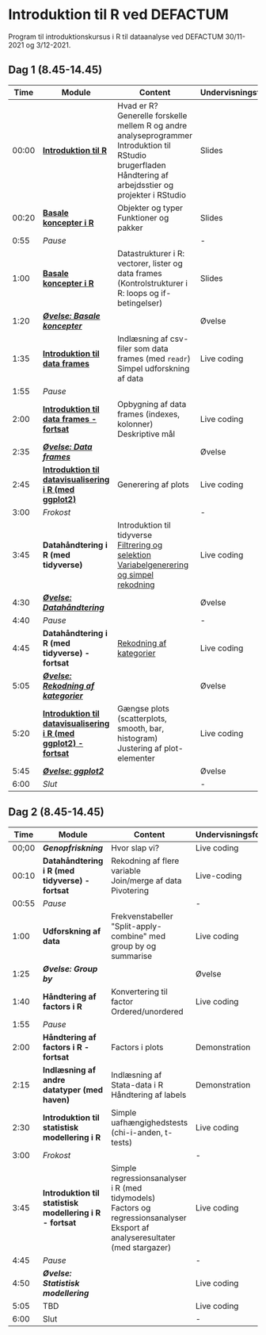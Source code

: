 # Introduktion til R ved DEFACTUM



Program til introduktionskursus i R til dataanalyse ved DEFACTUM 30/11-2021 og 3/12-2021.



## Dag 1 (8.45-14.45)


| Time  | Module                                                       | Content                                                      | Undervisningsformat |
| ----- | ------------------------------------------------------------ | ------------------------------------------------------------ | ------------------- |
| 00:00 | **[Introduktion til R](https://quasidemic.github.io/teachR/teachR-what-is-R.slides.html)** | Hvad er R? <br />Generelle forskelle mellem R og andre analyseprogrammer <br />Introduktion til RStudio brugerfladen <br />Håndtering af arbejdsstier og projekter i RStudio | Slides              |
| 00:20 | **[Basale koncepter i R](https://quasidemic.github.io/teachR/teachR_basic-concepts.slides.html)** | Objekter og typer <br />Funktioner og pakker                 | Slides              |
| 0:55  | *Pause*                                                      |                                                              | -                   |
| 1:00  | **[Basale koncepter i R](https://quasidemic.github.io/teachR/teachR_basic-concepts.slides.html)** | Datastrukturer i R: vectorer, lister og data frames <br />(Kontrolstrukturer i R: loops og if-betingelser) | Slides              |
| 1:20  | ***[Øvelse: Basale koncepter](https://quasidemic.github.io/teachR/teachR_exercises.slides.html#/1)*** |                                                              | Øvelse              |
| 1:35  | **[Introduktion til data frames](https://github.com/quasidemic/teachR/blob/master/notebooks/teachR_data-frames.ipynb)** | Indlæsning af csv-filer som data frames (med `readr`)<br />Simpel udforskning af data | Live coding         |
| 1:55  | *Pause*                                                      |                                                              |                     |
| 2:00  | **[Introduktion til data frames - fortsat](https://github.com/quasidemic/teachR/blob/master/notebooks/teachR_data-frames.ipynb)** | Opbygning af data frames (indexes, kolonner)<br />Deskriptive mål | Live coding         |
| 2:35  | ***[Øvelse: Data frames](https://quasidemic.github.io/teachR/teachR_exercises.slides.html#/4)*** |                                                              | Øvelse              |
| 2:45  | **[Introduktion til datavisualisering i R (med ggplot2)](https://github.com/quasidemic/teachR/blob/master/notebooks/teachR_visualize-ggplot2.ipynb)** | Generering af plots                                          | Live coding         |
| 3:00  | *Frokost*                                                    |                                                              | -                   |
| 3:45  | **Datahåndtering i R (med tidyverse)**                       | Introduktion til tidyverse<br />[Filtrering og selektion](https://github.com/quasidemic/teachR/blob/master/notebooks/teachR_filter-subset.ipynb)<br />[Variabelgenerering og simpel rekodning](https://github.com/quasidemic/teachR/blob/master/notebooks/teachR_create-recode-classes.ipynb) | Live coding         |
| 4:30  | ***[Øvelse: Datahåndtering](https://quasidemic.github.io/teachR/teachR_exercises.slides.html#/5)*** |                                                              | Øvelse              |
| 4:40  | *Pause*                                                      |                                                              | -                   |
| 4:45  | **Datahåndtering i R (med tidyverse) - fortsat**             | [Rekodning af kategorier](https://github.com/quasidemic/teachR/blob/master/notebooks/teachR_recoding-categories.ipynb) | Live coding         |
| 5:05  | ***[Øvelse: Rekodning af kategorier](https://quasidemic.github.io/teachR/teachR_exercises.slides.html#/7)*** |                                                              | Øvelse              |
| 5:20  | **[Introduktion til datavisualisering i R (med ggplot2) - fortsat](https://github.com/quasidemic/teachR/blob/master/notebooks/teachR_visualize-ggplot2.ipynb)** | Gængse plots (scatterplots, smooth, bar, histogram)<br />Justering af plot-elementer | Live coding         |
| 5:45  | ***[Øvelse: ggplot2](https://quasidemic.github.io/teachR/teachR_exercises.slides.html#/13)*** |                                                              | Øvelse              |
| 6:00  | *Slut*                                                       |                                                              | -                   |



## Dag 2 (8.45-14.45)


| Time  | Module                                                    | Content                                                      | Undervisningsformat |
| ----- | --------------------------------------------------------- | ------------------------------------------------------------ | ------------------- |
| 00;00 | ***Genopfriskning***                                      | Hvor slap vi?                                                | Live coding         |
| 00:10 | **Datahåndtering i R (med tidyverse) - fortsat**          | Rekodning af flere variable<br />Join/merge af data<br />Pivotering | Live-coding         |
| 00:55 | *Pause*                                                   |                                                              | -                   |
| 1:00  | **Udforskning af data**                                   | Frekvenstabeller<br />"Split-apply-combine" med group by og summarise | Live coding         |
| 1:25  | ***Øvelse: Group by***                                    |                                                              | Øvelse              |
| 1:40  | **Håndtering af factors i R**                             | Konvertering til factor<br />Ordered/unordered               | Live coding         |
| 1:55  | *Pause*                                                   |                                                              |                     |
| 2:00  | **Håndtering af factors i R - fortsat**                   | Factors i plots                                              | Demonstration       |
| 2:15  | **Indlæsning af andre datatyper (med haven)**             | Indlæsning af Stata-data i R <br />Håndtering af labels      | Demonstration       |
| 2:30  | **Introduktion til statistisk modellering i R**           | Simple uafhængighedstests (chi-i-anden, t-tests)             | Live coding         |
| 3:00  | *Frokost*                                                 |                                                              | -                   |
| 3:45  | **Introduktion til statistisk modellering i R - fortsat** | Simple regressionsanalyser i R (med tidymodels)<br />Factors og regressionsanalyser <br />Eksport af analyseresultater (med stargazer) | Live coding         |
| 4:45  | *Pause*                                                   |                                                              | -                   |
| 4:50  | ***Øvelse: Statistisk modellering***                      |                                                              | Live coding         |
| 5:05  | TBD                                                       |                                                              | Live coding         |
| 6:00  | Slut                                                      |                                                              | -                   |

